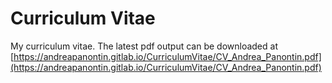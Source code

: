 # Curriculum Vitae
My curriculum vitae.
The latest pdf output can be downloaded at 
[https://andreapanontin.gitlab.io/CurriculumVitae/CV_Andrea_Panontin.pdf](https://andreapanontin.gitlab.io/CurriculumVitae/CV_Andrea_Panontin.pdf)
